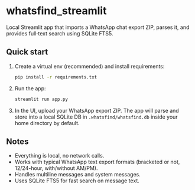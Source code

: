 # whatsfind_streamlit
Local Streamlit app that imports a WhatsApp chat export ZIP, parses it, and provides full‑text search using SQLite FTS5.

## Quick start
1) Create a virtual env (recommended) and install requirements:
   ```bash
   pip install -r requirements.txt
   ```
2) Run the app:
   ```bash
   streamlit run app.py
   ```
3) In the UI, upload your WhatsApp export ZIP. The app will parse and store into a local SQLite DB in `.whatsfind/whatsfind.db` inside your home directory by default.

## Notes
- Everything is local, no network calls.
- Works with typical WhatsApp text export formats (bracketed or not, 12/24-hour, with/without AM/PM).
- Handles multiline messages and system messages.
- Uses SQLite FTS5 for fast search on message text.

